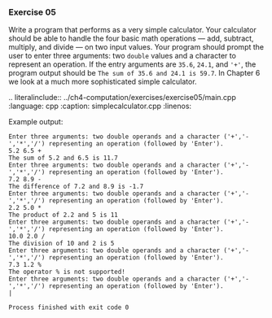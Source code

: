 ### Exercise 05

Write a program that performs as a very simple calculator. 
Your calculator should be able to handle the four basic math operations — 
add, subtract, multiply, and divide — on two input values. 
Your program should prompt the user to enter three arguments: two `double` values and a character to represent an operation. 
If the entry arguments are `35.6`, `24.1`, and `'+'`, the program output should be `The sum of 35.6 and 24.1 is 59.7`. 
In Chapter 6 we look at a much more sophisticated simple calculator.

.. literalinclude:: ../ch4-computation/exercises/exercise05/main.cpp
   :language: cpp
   :caption: simplecalculator.cpp
   :linenos:
   
   
   
Example output:

```
Enter three arguments: two double operands and a character ('+','-','*','/') representing an operation (followed by 'Enter').
5.2 6.5 +
The sum of 5.2 and 6.5 is 11.7
Enter three arguments: two double operands and a character ('+','-','*','/') representing an operation (followed by 'Enter').
7.2 8.9 -
The difference of 7.2 and 8.9 is -1.7
Enter three arguments: two double operands and a character ('+','-','*','/') representing an operation (followed by 'Enter').
2.2 5.0 *
The product of 2.2 and 5 is 11
Enter three arguments: two double operands and a character ('+','-','*','/') representing an operation (followed by 'Enter').
10.0 2.0 /
The division of 10 and 2 is 5
Enter three arguments: two double operands and a character ('+','-','*','/') representing an operation (followed by 'Enter').
7.3 1.2 %
The operator % is not supported!
Enter three arguments: two double operands and a character ('+','-','*','/') representing an operation (followed by 'Enter').
|

Process finished with exit code 0
```
